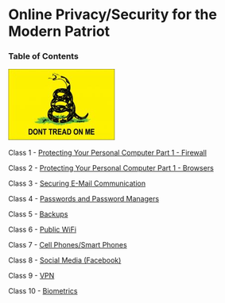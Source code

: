 # Online Privacy/Security for the Modern Patriot

### Table of Contents
![Gadsden Flag](us-gadsden-flag.jpg)

Class 1 - [Protecting Your Personal Computer Part 1 - Firewall](Class1/README.md)

Class 2 - [Protecting Your Personal Computer Part 1 - Browsers](Class2/README.md)

Class 3 - [Securing E-Mail Communication](Class3/README.md)

Class 4 - [Passwords and Password Managers](Class4/README.md)

Class 5 - [Backups](Class5/README.md)

Class 6 - [Public WiFi](Class6/README.md)

Class 7 - [Cell Phones/Smart Phones](Class7/README.md)

Class 8 - [Social Media (Facebook)](Class8/README.md)

Class 9 - [VPN](Class9/README.md)

Class 10 - [Biometrics](Class10/README.md)

